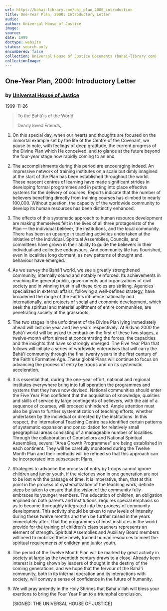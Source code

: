 ```yaml
---
url: https://bahai-library.com/uhj_plan_2000_introduction
title: One-Year Plan, 2000: Introductory Letter
audio: 
author: Universal House of Justice
image: 
source: 
date: 1999
doctype: website
status: search-only
encumbered: false
collection: Universal House of Justice Documents (bahai-library.com)
collectionImage: 
---
```



## One-Year Plan, 2000: Introductory Letter

### by [Universal House of Justice](https://bahai-library.com/author/Universal+House+of+Justice)

1999-11-26


> To the Bahá'ís of the World  
>   
> Dearly loved Friends,

1.  On this special day, when our hearts and thoughts are focused on the immortal example set by the life of the Centre of the Covenant, we pause to note, with feelings of deep gratitude, the current progress of the Divine Plan which He conceived, and to glance at the future beyond the four-year stage now rapidly coming to an end.  
      
    
2.  The accomplishments during this period are encouraging indeed. An impressive network of training institutes on a scale but dimly imagined at the start of the Plan has been established throughout the world. These nascent centres of learning have made significant strides in developing formal programmes and in putting into place effective systems for the delivery of courses. Reports indicate that the number of believers benefiting directly from training courses has climbed to nearly 100,000. Without question, the capacity of the worldwide community to develop its human resources has been distinctly enhanced.  
      
    
3.  The effects of this systematic approach to human resource development are making themselves felt in the lives of all three protagonists of the Plan — the individual believer, the institutions, and the local community. There has been an upsurge in teaching activities undertaken at the initiative of the individual. Spiritual Assemblies, Councils, and committees have grown in their ability to guide the believers in their individual and collective endeavours. And community life has flourished, even in localities long dormant, as new patterns of thought and behaviour have emerged.  
      
    
4.  As we survey the Bahá'í world, we see a greatly strengthened community, internally sound and notably reinforced. Its achievements in reaching the general public, governments and organizations of civil society and in winning trust in all these circles are striking. Agencies specialized in external affairs, following a well-defined strategy, have broadened the range of the Faith's influence nationally and internationally, and projects of social and economic development, which seek the spiritual and material upliftment of entire communities, are penetrating society at the grassroots.  
      
    
5.  The two stages in the unfoldment of the Divine Plan lying immediately ahead will last one year and five years respectively. At Ridvan 2000 the Bahá'í world will be asked to embark on the first of these two stages, a twelve-month effort aimed at concentrating the forces, the capacities and the insights that have so strongly emerged. The Five Year Plan that follows will initiate a series of worldwide enterprises that will carry the Bahá'í community through the final twenty years in the first century of the Faith's Formative Age. These global Plans will continue to focus on advancing the process of entry by troops and on its systematic acceleration.  
      
    
6.  It is essential that, during the one-year effort, national and regional institutes everywhere bring into full operation the programmes and systems that they have now devised. National communities should enter the Five Year Plan confident that the acquisition of knowledge, qualities and skills of service by large contingents of believers, with the aid of a sequence of courses, will proceed unhindered. Ample attention must also be given to further systematization of teaching efforts, whether undertaken by the individual or directed by the institutions. In this respect, the International Teaching Centre has identified certain patterns of systematic expansion and consolidation for relatively small geographical areas consisting of a manageable number of localities. Through the collaboration of Counsellors and National Spiritual Assemblies, several "Area Growth Programmes" are being established in each continent. They will be carefully monitored during the Twelve Month Plan and their methods will be refined so that this approach can be incorporated into subsequent Plans.  
      
    
7.  Strategies to advance the process of entry by troops cannot ignore children and junior youth, if the victories won in one generation are not to be lost with the passage of time. It is imperative, then, that at this point in the process of systematization of the teaching work, definite steps be taken to ensure that the vision of the community fully embraces its younger members. The education of children, an obligation enjoined on both parents and institutions, requires special emphasis so as to become thoroughly integrated into the process of community development. This activity should be taken to new levels of intensity during these twelve months and then be further raised in the years immediately after. That the programmes of most institutes in the world provide for the training of children's class teachers represents an element of strength. Spiritual Assemblies and Auxiliary Board members will need to mobilize these newly trained human resources to meet the spiritual requirements of children and junior youth.  
      
    
8.  The period of the Twelve Month Plan will be marked by great activity in society at large as the twentieth century draws to a close. Already keen interest is being shown by leaders of thought in the destiny of the coming generations, and we hope that the fervour of the Bahá'í community, both in its internal operation and its interactions with society, will convey a sense of confidence in the future of humanity.  
      
    
9.  We will pray ardently in the Holy Shrines that Bahá'u'lláh will bless your exertions to bring the Four Year Plan to a triumphal conclusion.  
      
    \[SIGNED: THE UNIVERSAL HOUSE OF JUSTICE\]